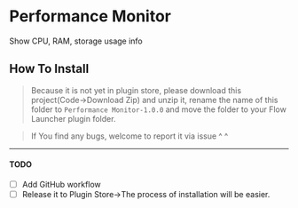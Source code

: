 # Performance Monitor
Show CPU, RAM, storage usage info

## How To Install
>Because it is not yet in plugin store,
>please download this project(Code->Download Zip) and unzip it,
>rename the name of this folder to `Performance Monitor-1.0.0` and move the folder to your Flow Launcher plugin folder.

>If You find any bugs, welcome to report it via issue ^ ^

***
#### TODO
- [ ] Add GitHub workflow
- [ ] Release it to Plugin Store->The process of installation will be easier.
